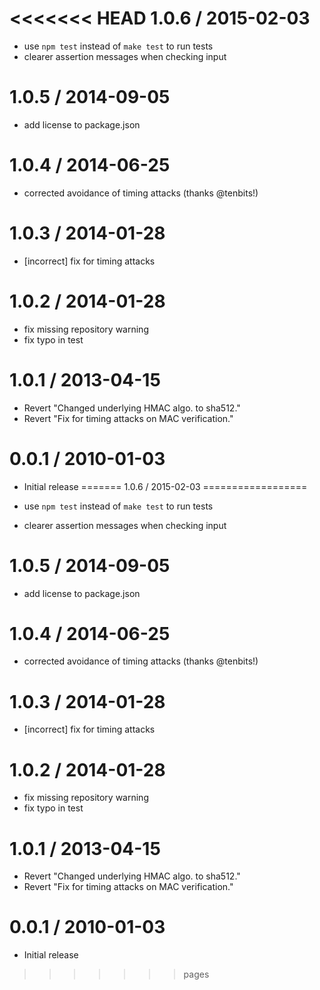 <<<<<<< HEAD
1.0.6 / 2015-02-03
==================

* use `npm test` instead of `make test` to run tests
* clearer assertion messages when checking input


1.0.5 / 2014-09-05
==================

* add license to package.json

1.0.4 / 2014-06-25
==================

 * corrected avoidance of timing attacks (thanks @tenbits!)

1.0.3 / 2014-01-28
==================

 * [incorrect] fix for timing attacks

1.0.2 / 2014-01-28
==================

 * fix missing repository warning
 * fix typo in test

1.0.1 / 2013-04-15
==================

  * Revert "Changed underlying HMAC algo. to sha512."
  * Revert "Fix for timing attacks on MAC verification."

0.0.1 / 2010-01-03
==================

  * Initial release
=======
1.0.6 / 2015-02-03
==================

* use `npm test` instead of `make test` to run tests
* clearer assertion messages when checking input


1.0.5 / 2014-09-05
==================

* add license to package.json

1.0.4 / 2014-06-25
==================

 * corrected avoidance of timing attacks (thanks @tenbits!)

1.0.3 / 2014-01-28
==================

 * [incorrect] fix for timing attacks

1.0.2 / 2014-01-28
==================

 * fix missing repository warning
 * fix typo in test

1.0.1 / 2013-04-15
==================

  * Revert "Changed underlying HMAC algo. to sha512."
  * Revert "Fix for timing attacks on MAC verification."

0.0.1 / 2010-01-03
==================

  * Initial release
>>>>>>> pages
